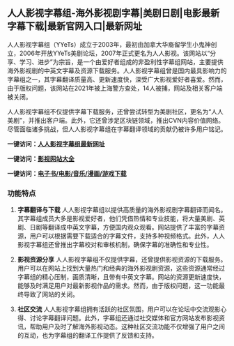 
<h2>人人影视字幕组-海外影视剧字幕|美剧日剧|电影最新字幕下载|最新官网入口|最新网址</h2>
人人影视字幕组（YYeTs）成立于2003年，最初由加拿大华裔留学生小鬼神创立，2006年开放YYeTs美剧论坛，2007年正式更名为人人影视。该网站以“分享、学习、进步”为宗旨，是一个由爱好者组成的非盈利性字幕组网站，主要提供海外影视剧的中英文字幕及资源下载服务。人人影视字幕组曾是国内最具影响力的字幕组之一，其字幕翻译质量高、更新速度快，深受广大影视爱好者喜爱。然而，由于版权问题，该网站在2021年被上海警方查处，14人被捕，网站及相关客户端被关闭。

人人影视字幕组不仅提供字幕下载服务，还曾尝试转型为美剧社区，更名为“人人美剧”，并推出客户端。此外，它还曾涉足区块链领域，推出CVN内容价值网络。尽管面临诸多挑战，但人人影视字幕组在字幕翻译领域的贡献仍被许多用户铭记。

<p><strong>一键访问：</strong><a href="https://www.rymdh.com/sites/16844.html" target="_blank" ><strong>人人影视字幕组最新网址</strong></a></p>
<p><strong>一键访问：</strong><a href="https://yingshi.xxsnav.com/" target="_blank" ><strong>影视网站大全</strong></a></p>
<p><strong>一键访问：</strong><a href="https://wangpanziyuan.pages.dev/" target="_blank" ><strong>电子书/电影/音乐/漫画/游戏下载</strong></a></p>

### 功能特点
1. **字幕翻译与下载**
   人人影视字幕组以提供高质量的海外影视剧字幕翻译而闻名。其字幕组成员大多是影视爱好者，他们凭借热情和专业技能，将大量美剧、英剧、日剧等翻译成中英文字幕，方便国内观众观看。网站提供了丰富的字幕资源，用户可以根据需要下载适合的字幕文件，支持多种视频格式。此外，人人影视字幕组还曾推出字幕校对和审核机制，确保字幕的准确性和专业性。

2. **影视资源分享**
   人人影视字幕组不仅提供字幕，还曾提供影视资源的下载服务。用户可以在网站上找到大量热门和经典的海外影视剧资源，这些资源通常经过字幕组的精心压制，画质清晰，且带有中英文字幕。网站的资源更新速度快，能够及时满足用户对最新影视作品的需求。然而，由于版权问题，这一功能最终导致了网站的关闭。

3. **社区交流**
   人人影视字幕组拥有活跃的社区氛围，用户可以在论坛中交流观影心得、讨论字幕翻译问题。此外，字幕组还通过社交媒体和官方网站发布影视资讯，帮助用户及时了解海外影视动态。这种社区交流功能不仅增强了用户之间的互动，也为字幕组的翻译工作提供了反馈和支持。

